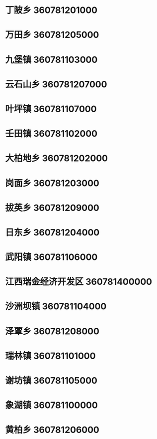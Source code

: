 # 丁陂乡 360781201000
# 万田乡 360781205000
# 九堡镇 360781103000
# 云石山乡 360781207000
# 叶坪镇 360781107000
# 壬田镇 360781102000
# 大柏地乡 360781202000
# 岗面乡 360781203000
# 拔英乡 360781209000
# 日东乡 360781204000
# 武阳镇 360781106000
# 江西瑞金经济开发区 360781400000
# 沙洲坝镇 360781104000
# 泽覃乡 360781208000
# 瑞林镇 360781101000
# 谢坊镇 360781105000
# 象湖镇 360781100000
# 黄柏乡 360781206000
